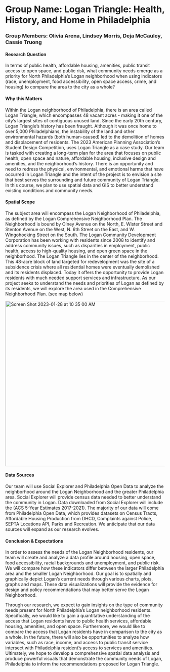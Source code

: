 # **Group Name: Logan Triangle: Health, History, and Home in Philadelphia**
### **Group Members: Olivia Arena, Lindsey Morris, Deja McCauley, Cassie Truong**

#### Research Question
In terms of public health, affordable housing, amenities, public transit access to open space, and public risk, what community needs emerge as a priority for North Philadelphia’s Logan neighborhood when using indicators (race, unemployment, food accessibility, open space access, crime, and housing) to compare the area to the city as a whole?

#### Why this Matters
Within the Logan neighborhood of Philadelphia, there is an area called Logan Triangle, which encompasses 48 vacant acres - making it one of the city’s largest sites of contiguous unused land. Since the early 20th century, Logan Triangle’s history has been fraught. Although it was once home to over 5,000 Philadelphians, the instability of the land and other environmental hazards (both human-caused) led to the demolition of homes and displacement of residents. The 2023 American Planning Association’s Student Design Competition, uses Logan Triangle as a case study. Our team is tasked with creating a long-term plan for the area that focuses on public health, open space and nature, affordable housing, inclusive design and amenities, and the neighborhood’s history. There is an opportunity and need to redress the physical, environmental, and emotional harms that have occurred in Logan Triangle and the intent of the project is to envision a site that best serves the surrounding and future community of Logan Triangle. In this course, we plan to use spatial data and GIS to better understand existing conditions and community needs.

#### Spatial Scope
The subject area will encompass the Logan Neighborhood of Philadelphia, as defined by the Logan Comprehensive Neighborhood Plan. The Neighborhood is bound by Olney Avenue on the North, E. Wister Street and Stenton Avenue on the West, N. 6th Street on the East, and W. Wingohocking Street on the South. The Logan Community Development Corporation has been working with residents since 2008 to identify and address community issues, such as disparities in employment, public health, access to high-quality housing, and open green space in the neighborhood. The Logan Triangle lies in the center of the neighborhood. This 48-acre block of land targeted for redevelopment was the site of a subsidence crisis where all residential homes were eventually demolished and its residents displaced. Today it offers the opportunity to provide Logan residents with much needed support services and infrastructure. As our project seeks to understand the needs and priorities of Logan as defined by its residents, we will explore the area used in the Comprehensive Neighborhood Plan. (see map below)

<img width="523" alt="Screen Shot 2023-01-28 at 10 35 00 AM" src="https://user-images.githubusercontent.com/122328335/215384485-b002060f-25da-4238-bdbd-9837b55f3277.png">


####  Data Sources
Our team will use Social Explorer and Philadelphia Open Data to analyze the neighborhood around the Logan Neighborhood and the greater Philadelphia area. Social Explorer will provide census data needed to better understand the community in Logan. Data downloaded from Social Explorer will include the (ACS 5-Year Estimates 2017-2021). The majority of our data will come from Philadelphia Open Data, which provides datasets on Census Tracts, Affordable Housing Production from DHCD, Complaints against Police, SEPTA Locations API, Parks and Recreation. We anticipate that our data sources will expand as our research evolves.

####  Conclusion & Expectations 
In order to assess the needs of the Logan Neighborhood residents, our team will create and analyze a data profile around housing, open space, food accessibility, racial backgrounds and unemployment, and public risk. We will compare how these indicators differ between the larger Philadelphia area and the smaller Logan Neighborhood. Our goal is to spatially and graphically depict Logan’s current needs through various charts, plots, graphs and maps. These data visualizations will provide the evidence for design and policy recommendations that may better serve the Logan Neighborhood. 

Through our research, we expect to gain insights on the type of community needs present for North Philadelphia’s Logan neighborhood residents. Specifically, we would like to gain a quantitative understanding of the access that Logan residents have to public health services, affordable housing, amenities, and open space. Furthermore, we would like to compare the access that Logan residents have in comparison to the city as a whole. In the future, there will also be opportunities to analyze how variables, such as race, income, and access to public transit service intersect with Philadelphia resident’s access to services and amenities. Ultimately, we hope to develop a comprehensive spatial data analysis and produce powerful visuals that demonstrate the community needs of Logan, Philadelphia to inform the recommendations proposed for Logan Triangle. 
